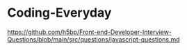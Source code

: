 # Coding-Everyday

https://github.com/h5bp/Front-end-Developer-Interview-Questions/blob/main/src/questions/javascript-questions.md
